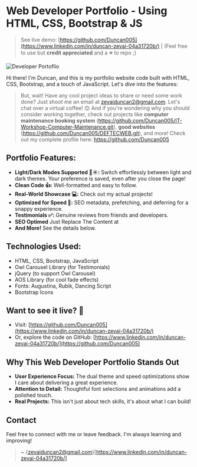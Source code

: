 # Web Developer Portfolio - Using HTML, CSS, Bootstrap & JS

> See live demo: [https://github.com/Duncan005](https://www.linkedin.com/in/duncan-zevai-04a31720b/)    |  (Feel free to use but **credit appreciated** and a **⭐** to repo ;)

![Developer Portoflio](https://github.com/Duncan005)


Hi there! I'm Duncan, and this is my portfolio website code built with HTML, CSS, Bootstrap, and a touch of JavaScript. Let's dive into the features:

> But, wait! Have any cool project ideas to share or need some work done? Just shoot me an email at zevaiduncan2@gmail.com. Let's chat over a virtual coffee! 😊 And if you're wondering why you should consider working together, check out projects like **computer maintenance booking system** (https://github.com/Duncan005/IT-Workshop-Computer-Maintenance.git), **good websites** (https://github.com/Duncan005/DEFTECWEB.git), and more! Check out my complete profile here: https://github.com/Duncan005

## **Portfolio Features:**

* **Light/Dark Modes Supported 🌙☀️:**  Switch effortlessly between light and dark themes. Your preference is saved, even after you close the page!
* **Clean Code 👍:** Well-formatted and easy to follow. 
* **Real-World Showcase 💻:** Check out my actual projects!
* **Optimized for Speed 🚀:**  SEO metadata, prefetching, and deferring for a snappy experience.
* **Testimonials ✅:** Genuine reviews from friends and developers.
* **SEO Optimed** Just Replace The Content at <head>
* **And More!** See the details below.
  
## **Technologies Used:**

* HTML, CSS, Bootstrap, JavaScript
* Owl Carousel Library (for Testimonials)
* jQuery (to support Owl Carousel)
* AOS Library (for cool fade effects)
* Fonts: Augustina, Rubik, Dancing Script
* Bootstrap Icons

## **Want to see it live? 👀**

* Visit: [https://github.com/Duncan005](https://www.linkedin.com/in/duncan-zevai-04a31720b/)
* Or, explore the code on GitHub: [https://www.linkedin.com/in/duncan-zevai-04a31720b/](https://github.com/Duncan005)

## **Why This Web Developer Portfolio Stands Out**

* **User Experience Focus:**  The dual theme and speed optimizations show I care about delivering a great experience.
* **Attention to Detail:** Thoughtful font selections and animations add a polished touch. 
* **Real Projects:**  This isn't just about tech skills, it's about what I can build!  

## **Contact**

Feel free to connect with me or leave feedback. I'm always learning and improving! 

> ~ {zevaiduncan2@gmail.com}[https://www.linkedin.com/in/duncan-zevai-04a31720b/]
